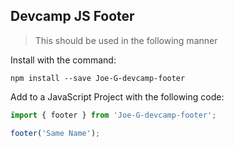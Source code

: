 ## Devcamp JS Footer

> This should be used in the following manner

Install with the command:

```
npm install --save Joe-G-devcamp-footer
```

Add to a JavaScript Project with the following code:

```javascript
import { footer } from 'Joe-G-devcamp-footer';

footer('Same Name');
```